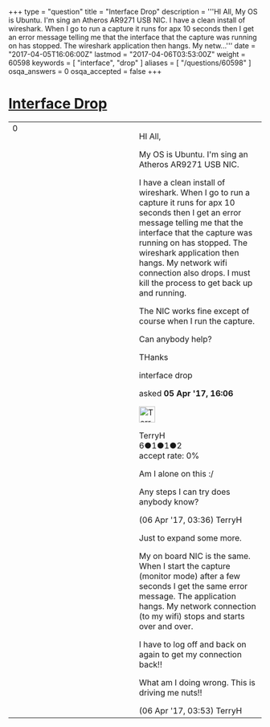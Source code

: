 +++
type = "question"
title = "Interface Drop"
description = '''HI All, My OS is Ubuntu. I&#x27;m sing an Atheros AR9271 USB NIC. I have a clean install of wireshark. When I go to run a capture it runs for apx 10 seconds then I get an error message telling me that the interface that the capture was running on has stopped. The wireshark application then hangs. My netw...'''
date = "2017-04-05T16:06:00Z"
lastmod = "2017-04-06T03:53:00Z"
weight = 60598
keywords = [ "interface", "drop" ]
aliases = [ "/questions/60598" ]
osqa_answers = 0
osqa_accepted = false
+++

<div class="headNormal">

# [Interface Drop](/questions/60598/interface-drop)

</div>

<div id="main-body">

<div id="askform">

<table id="question-table" style="width:100%;"><colgroup><col style="width: 50%" /><col style="width: 50%" /></colgroup><tbody><tr class="odd"><td style="width: 30px; vertical-align: top"><div class="vote-buttons"><span id="post-60598-upvote" class="ajax-command post-vote up" rel="nofollow" title="I like this post (click again to cancel)"> </span><div id="post-60598-score" class="post-score" title="current number of votes">0</div><span id="post-60598-downvote" class="ajax-command post-vote down" rel="nofollow" title="I dont like this post (click again to cancel)"> </span> <span id="favorite-mark" class="ajax-command favorite-mark" rel="nofollow" title="mark/unmark this question as favorite (click again to cancel)"> </span><div id="favorite-count" class="favorite-count"></div></div></td><td><div id="item-right"><div class="question-body"><p>HI All,</p><p>My OS is Ubuntu. I'm sing an Atheros AR9271 USB NIC.</p><p>I have a clean install of wireshark. When I go to run a capture it runs for apx 10 seconds then I get an error message telling me that the interface that the capture was running on has stopped. The wireshark application then hangs. My network wifi connection also drops. I must kill the process to get back up and running.</p><p>The NIC works fine except of course when I run the capture.</p><p>Can anybody help?</p><p>THanks</p></div><div id="question-tags" class="tags-container tags"><span class="post-tag tag-link-interface" rel="tag" title="see questions tagged &#39;interface&#39;">interface</span> <span class="post-tag tag-link-drop" rel="tag" title="see questions tagged &#39;drop&#39;">drop</span></div><div id="question-controls" class="post-controls"></div><div class="post-update-info-container"><div class="post-update-info post-update-info-user"><p>asked <strong>05 Apr '17, 16:06</strong></p><img src="https://secure.gravatar.com/avatar/ce401dc42fb64cb72fc1939d1f87e94e?s=32&amp;d=identicon&amp;r=g" class="gravatar" width="32" height="32" alt="TerryH&#39;s gravatar image" /><p><span>TerryH</span><br />
<span class="score" title="6 reputation points">6</span><span title="1 badges"><span class="badge1">●</span><span class="badgecount">1</span></span><span title="1 badges"><span class="silver">●</span><span class="badgecount">1</span></span><span title="2 badges"><span class="bronze">●</span><span class="badgecount">2</span></span><br />
<span class="accept_rate" title="Rate of the user&#39;s accepted answers">accept rate:</span> <span title="TerryH has no accepted answers">0%</span></p></div></div><div id="comments-container-60598" class="comments-container"><span id="60608"></span><div id="comment-60608" class="comment"><div id="post-60608-score" class="comment-score"></div><div class="comment-text"><p>Am I alone on this :/</p><p>Any steps I can try does anybody know?</p></div><div id="comment-60608-info" class="comment-info"><span class="comment-age">(06 Apr '17, 03:36)</span> <span class="comment-user userinfo">TerryH</span></div></div><span id="60609"></span><div id="comment-60609" class="comment"><div id="post-60609-score" class="comment-score"></div><div class="comment-text"><p>Just to expand some more.</p><p>My on board NIC is the same. When I start the capture (monitor mode) after a few seconds I get the same error message. The application hangs. My network connection (to my wifi) stops and starts over and over.</p><p>I have to log off and back on again to get my connection back!!</p><p>What am I doing wrong. This is driving me nuts!!</p></div><div id="comment-60609-info" class="comment-info"><span class="comment-age">(06 Apr '17, 03:53)</span> <span class="comment-user userinfo">TerryH</span></div></div></div><div id="comment-tools-60598" class="comment-tools"></div><div class="clear"></div><div id="comment-60598-form-container" class="comment-form-container"></div><div class="clear"></div></div></td></tr></tbody></table>

</div>

</div>

